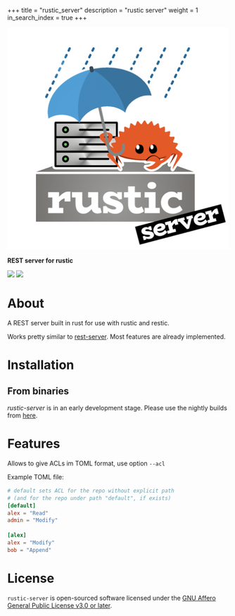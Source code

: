 +++
title = "rustic_server"
description = "rustic server"
weight = 1
in_search_index = true
+++

<p>
<img class="content-logo" src="https://raw.githubusercontent.com/rustic-rs/assets/main/logos/readme_header_server.png" />
</p>
<p><b>REST server for rustic</b></p>

<!-- <p>
<a href="https://crates.io/crates/rustic-rs"><img src="https://img.shields.io/crates/v/rustic-rs.svg" /></a>
<a href="https://docs.rs/rustic-rs/"><img src="https://img.shields.io/docsrs/rustic-rs?style=flat&amp;labelColor=1c1d42&amp;color=4f396a&amp;logo=Rust&amp;logoColor=white" /></a>
<a href="https://raw.githubusercontent.com/rustic-rs/rustic/main/"><img src="https://img.shields.io/badge/license-Apache2.0/MIT-blue.svg" /></a>
<a href="https://crates.io/crates/rustic-rs"><img src="https://img.shields.io/crates/d/rustic-rs.svg" /></a>
<p> -->

<p>
<a href="https://github.com/rustic-rs/rustic_server/actions/workflows/nightly.yml"><img src="https://github.com/rustic-rs/rustic_server/actions/workflows/nightly.yml/badge.svg" /></a>
<a href="https://www.gnu.org/licenses/agpl.txt"><img src="https://www.gnu.org/graphics/agplv3-88x31.png" height="20"/></a>
</p>

# About

A REST server built in rust for use with rustic and restic.

Works pretty similar to [rest-server](https://github.com/restic/rest-server).
Most features are already implemented.

# Installation

## From binaries

_rustic-server_ is in an early development stage. Please use the nightly builds from [here](https://rustic.cli.rs/docs/nightly_builds.html).

# Features

Allows to give ACLs im TOML format, use option `--acl`

Example TOML file:

```toml
# default sets ACL for the repo without explicit path
# (and for the repo under path "default", if exists)
[default]
alex = "Read"
admin = "Modify"

[alex]
alex = "Modify"
bob = "Append"
```

# License

`rustic-server` is open-sourced software licensed under the
[GNU Affero General Public License v3.0 or later](https://raw.githubusercontent.com/rustic-rs/rustic_server/main/LICENSE).
